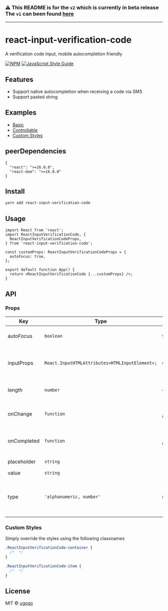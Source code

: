 ### **⚠️ This README is for the `v2` which is currently in beta release<br />The `v1` can been found [here](https://github.com/ugogo/react-input-verification-code/tree/1.0.2)**

---
# react-input-verification-code

A verification code input, mobile autocompletion friendly

[![NPM](https://img.shields.io/npm/v/react-input-verification-code.svg)](https://www.npmjs.com/package/react-input-verification-code) [![JavaScript Style Guide](https://img.shields.io/badge/code_style-standard-brightgreen.svg)](https://standardjs.com)

## Features

- Support native autocompletion when receiving a code via SMS
- Support pasted string

## Examples

- [Basic](https://codesandbox.io/s/basic-6ejdp)
- [Controllable](https://codesandbox.io/s/controllable-32dfy)
- [Custom Styles](https://codesandbox.io/s/custom-styles-bw8s4)

## peerDependencies

```
{
  "react": ">=16.0.0",
  "react-dom": ">=16.0.0"
}
```

## Install

```bash
yarn add react-input-verification-code
```

## Usage

```tsx
import React from 'react';
import ReactInputVerificationCode, {
  ReactInputVerificationCodeProps,
} from 'react-input-verification-code';

const customProps: ReactInputVerificationCodeProps = {
  autoFocus: true,
};

export default function App() {
  return <ReactInputVerificationCode {...customProps} />;
}
```

## API

### Props

| Key         | Type                                           | Default      | Required | Description                                        |
| ----------- | ---------------------------------------------- | ------------ | -------- | -------------------------------------------------- |
| autoFocus   | `boolean`                                      | false        | false    | Should focus on first render                       |
| inputProps  | `React.InputHTMLAttributes<HTMLInputElement>;` | `undefined`  | false    | Allow passing custom props into the inputs         |
| length      | `number`                                       | `4`          | false    | How many inputs will be rendered                   |
| onChange    | `function`                                     | `() => null` | false    | Function called when the value changes             |
| onCompleted | `function`                                     | `() => null` | false    | Function called when the value is completed        |
| placeholder | `string`                                       | `·`          | false    | Inputs placeholder                                 |
| value       | `string`                                       | `""`         | false    | Default value                                      |
| type        | `'alphanumeric, number'`                       | `number`     | false    | Should accepts alphanumeric values or only numbers |

### Custom Styles

Simply override the styles using the following classnames

```css
.ReactInputVerificationCode-container {
  /*  */
}

.ReactInputVerificationCode-item {
  /*  */
}
```

## License

MIT © [ugogo](https://github.com/ugogo)
